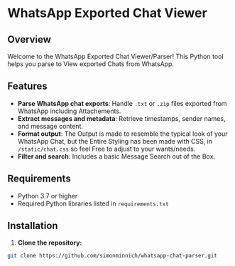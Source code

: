 # WhatsApp Exported Chat Viewer

## Overview

Welcome to the WhatsApp Exported Chat Viewer/Parser! This Python tool helps you parse to View exported Chats from WhatsApp. 

## Features

- **Parse WhatsApp chat exports**: Handle `.txt` or `.zip` files exported from WhatsApp including Attachements.
- **Extract messages and metadata**: Retrieve timestamps, sender names, and message content.
- **Format output**: The Output is made to resemble the typical look of your WhatsApp Chat, but the Entire Styling has been made with CSS, in `/static/chat.css` so feel Free to adjust to your wants/needs.
- **Filter and search**: Includes a basic Message Search out of the Box.

## Requirements

- Python 3.7 or higher
- Required Python libraries listed in `requirements.txt`

## Installation

1. **Clone the repository:**

```bash 
git clone https://github.com/simonminnich/whatsapp-chat-parser.git
```


